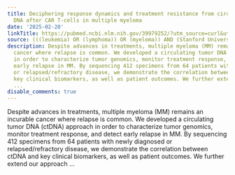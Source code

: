 ```yaml
---
title: Deciphering response dynamics and treatment resistance from circulating tumor
  DNA after CAR T-cells in multiple myeloma
date: '2025-02-20'
linkTitle: https://pubmed.ncbi.nlm.nih.gov/39979252/?utm_source=curl&utm_medium=rss&utm_campaign=pubmed-2&utm_content=1Rkszs2HVZ2RHP33OibaNFew6VK-LzjJWTD4GwmLlk8B-wCceh&fc=20220923065203&ff=20250221170839&v=2.18.0.post9+e462414
source: (((leukemia) OR (lymphoma)) OR (myeloma)) AND (Stanford University[Affiliation])
description: Despite advances in treatments, multiple myeloma (MM) remains an incurable
  cancer where relapse is common. We developed a circulating tumor DNA (ctDNA) approach
  in order to characterize tumor genomics, monitor treatment response, and detect
  early relapse in MM. By sequencing 412 specimens from 64 patients with newly diagnosed
  or relapsed/refractory disease, we demonstrate the correlation between ctDNA and
  key clinical biomarkers, as well as patient outcomes. We further extend our approach
  ...
disable_comments: true
---
```

Despite advances in treatments, multiple myeloma (MM) remains an incurable cancer where relapse is common. We developed a circulating tumor DNA (ctDNA) approach in order to characterize tumor genomics, monitor treatment response, and detect early relapse in MM. By sequencing 412 specimens from 64 patients with newly diagnosed or relapsed/refractory disease, we demonstrate the correlation between ctDNA and key clinical biomarkers, as well as patient outcomes. We further extend our approach ...